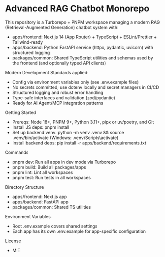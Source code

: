 # Advanced RAG Chatbot Monorepo

This repository is a Turborepo + PNPM workspace managing a modern RAG (Retrieval-Augmented Generation) chatbot system with:

- apps/frontend: Next.js 14 (App Router) + TypeScript + ESLint/Prettier + Tailwind-ready
- apps/backend: Python FastAPI service (httpx, pydantic, uvicorn) with structured logging
- packages/common: Shared TypeScript utilities and schemas used by the frontend (and optionally typed API clients)

Modern Development Standards applied:
- Config via environment variables only (see .env.example files)
- No secrets committed; use dotenv locally and secret managers in CI/CD
- Structured logging and robust error handling
- Type-safe interfaces and validation (zod/pydantic)
- Ready for AI Agent/MCP integration patterns

Getting Started
- Prereqs: Node 18+, PNPM 9+, Python 3.11+, pipx or uv/poetry, and Git
- Install JS deps: pnpm install
- Set up backend venv: python -m venv .venv && source .venv/bin/activate (Windows: .venv\Scripts\activate)
- Install backend deps: pip install -r apps/backend/requirements.txt

Commands
- pnpm dev: Run all apps in dev mode via Turborepo
- pnpm build: Build all packages/apps
- pnpm lint: Lint all workspaces
- pnpm test: Run tests in all workspaces

Directory Structure
- apps/frontend: Next.js app
- apps/backend: FastAPI app
- packages/common: Shared TS utilities

Environment Variables
- Root .env.example covers shared settings
- Each app has its own .env.example for app-specific configuration

License
- MIT

